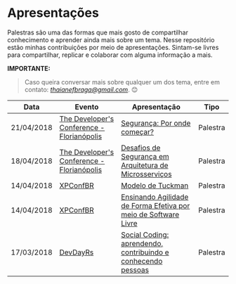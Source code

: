# Apresentações

 Palestras são uma das formas que mais gosto de compartilhar conhecimento e aprender ainda mais sobre um tema. Nesse repositório estão minhas contribuições por meio de apresentações. Sintam-se livres para compartilhar, replicar e colaborar com alguma informação a mais.
 
**IMPORTANTE:**
> Caso queira conversar mais sobre qualquer um dos tema, entre em contato: *thaianefbraga@gmail.com*. :blush:

|Data|Evento|Apresentação|Tipo|
|---|---|---|---|
|21/04/2018|[The Developer's Conference - Florianópolis](http://www.thedevelopersconference.com.br/tdc/2018/florianopolis/trilha-tdc4women)|[Segurança: Por onde começar?]()|Palestra| 
|18/04/2018|[The Developer's Conference - Florianópolis](http://www.thedevelopersconference.com.br/tdc/2018/florianopolis/trilha-seguranca-e-criptografia)|[Desafios de Segurança em Arquitetura de Microsserviços](https://www.slideshare.net/ThaianeBraga1/desafios-de-segurana-em-arquitetura-de-microsservios)|Palestra| 
|14/04/2018|[XPConfBR](https://twitter.com/xpconfbr?lang=en)|[Modelo de Tuckman](https://www.slideshare.net/ThaianeBraga1/modelo-de-tuckman-93914336)|Palestra|
|14/04/2018|[XPConfBR](https://twitter.com/xpconfbr?lang=en)|[Ensinando Agilidade de Forma Efetiva por meio de Software Livre](https://www.slideshare.net/ThaianeBraga1/ensinando-agilidade-de-forma-efetiva-utilizando-software-livre)|Palestra|
|17/03/2018|[DevDayRs](http://devday.rs/)|[Social Coding: aprendendo, contribuindo e conhecendo pessoas](https://www.slideshare.net/ThaianeBraga1/social-coding-contribuindo-aprendendo-e-conhecendo-pessoas)|Palestra|
